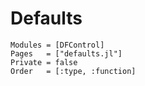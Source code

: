 # Defaults

```@autodocs
Modules = [DFControl]
Pages   = ["defaults.jl"]
Private = false
Order   = [:type, :function]
```

